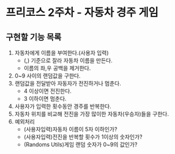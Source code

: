 # 프리코스 2주차 - 자동차 경주 게임
## 구현할 기능 목록
1. 자동차에게 이름을 부여한다.(사용자 입력)
    * (,) 기준으로 잘라 자동차 이름을 만든다.
    * 이름의 좌,우 공백을 제거한다.
2. 0~9 사이의 랜덤값을 구한다.
3. 랜덤값을 전달받아 자동자가 전진하거나 멈춘다.
    * 4 이상이면 전진한다.
    * 3 이하이면 멈춘다.
4. 사용자가 입력한 횟수동안 경주를 반복한다. 
5. 자동차 위치를 비교해 전진을 가장 많이한 자동차(우승자)들을 구한다.
6. 예외처리
    * (사용자입력)자동차 이름이 5자 이하인가?
    * (사용자입력)전진을 반복할 횟수가 1이상의 숫자인가?
    * (Randoms Utils)게임 랜덤 숫자가 0~9의 값인가? 
